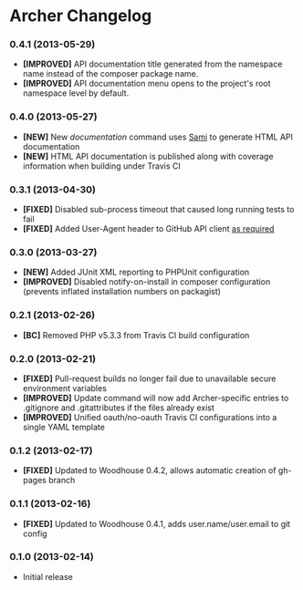 # Archer Changelog

### 0.4.1 (2013-05-29)

* **[IMPROVED]** API documentation title generated from the namespace name instead of the composer package name.
* **[IMPROVED]** API documentation menu opens to the project's root namespace level by default.

### 0.4.0 (2013-05-27)

* **[NEW]** New *documentation* command uses [Sami](https://github.com/fabpot/Sami) to generate HTML API documentation
* **[NEW]** HTML API documentation is published along with coverage information when building under Travis CI

### 0.3.1 (2013-04-30)

* **[FIXED]** Disabled sub-process timeout that caused long running tests to fail
* **[FIXED]** Added User-Agent header to GitHub API client [as required](http://developer.github.com/changes/2013-04-24-user-agent-required)

### 0.3.0 (2013-03-27)

* **[NEW]** Added JUnit XML reporting to PHPUnit configuration
* **[IMPROVED]** Disabled notify-on-install in composer configuration (prevents inflated installation numbers on packagist)

### 0.2.1 (2013-02-26)

* **[BC]** Removed PHP v5.3.3 from Travis CI build configuration

### 0.2.0 (2013-02-21)

* **[FIXED]** Pull-request builds no longer fail due to unavailable secure environment variables
* **[IMPROVED]** Update command will now add Archer-specific entries to .gitignore and .gitattributes if the files already exist
* **[IMPROVED]** Unified oauth/no-oauth Travis CI configurations into a single YAML template

### 0.1.2 (2013-02-17)

* **[FIXED]** Updated to Woodhouse 0.4.2, allows automatic creation of gh-pages branch

### 0.1.1 (2013-02-16)

* **[FIXED]** Updated to Woodhouse 0.4.1, adds user.name/user.email to git config

### 0.1.0 (2013-02-14)

* Initial release
